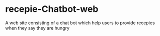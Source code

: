 # recepie-Chatbot-web
A web site consisting of a chat bot which help users to provide recepies when they say they are hungry 
